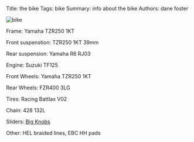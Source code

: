 Title: the bike
Tags: bike
Summary: info about the bike
Authors: dane foster

![bike]({photo}bike/IMG_5918.jpeg)

Frame: Yamaha TZR250 1KT

Front suspenstion: TZR250 1KT 39mm

Rear suspension: Yamaha R6 RJ03

Engine: Suzuki TF125

Front Wheels: Yamaha TZR250 1KT

Rear Wheels: FZR400 3LG

Tires: Racing Battlax V02

Chain: 428 132L

Sliders: [Big Knobs](http://www.bigknobs.com.au)

Other: HEL braided lines, EBC HH pads

